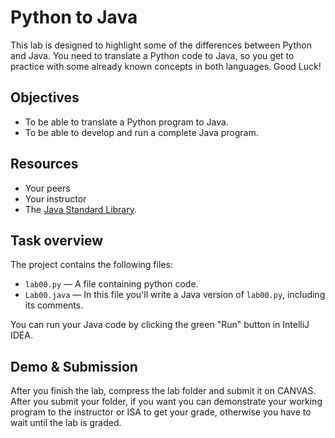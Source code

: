# Python to Java

This lab is designed to highlight some of the differences between Python and Java.
You need to translate a Python code to Java, so you get to practice with some 
already known concepts in both languages. Good Luck!

## Objectives

* To be able to translate a Python program to Java.
* To be able to develop and run a complete Java program.

## Resources

* Your peers
* Your instructor
* The [Java Standard Library](https://docs.oracle.com/en/java/javase/20/docs/api/index.html).

## Task overview

The project contains the following files:

* `lab00.py` — A file containing python code.
* `Lab00.java` — In this file you'll write a Java version of `lab00.py`, including its comments.

You can run your Java code by clicking the green "Run" button in IntelliJ IDEA. 

## Demo & Submission

After you finish the lab, compress the lab folder and submit it on CANVAS.
After you submit your folder, if you want you can demonstrate your working program
to the instructor or ISA to get your grade, otherwise you have to wait until the lab is graded.
